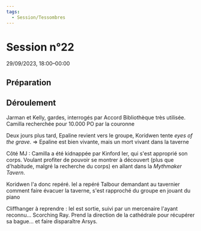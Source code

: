 ```yaml
---
tags:
  - Session/Tessombres
---
```

# Session n°22
29/09/2023, 18:00–00:00

## Préparation

## Déroulement

Jarman et Kelly, gardes, interrogés par Accord
Bibliothèque très utilisée.
Camilla recherchée pour 10.000 PO par la couronne

Deux jours plus tard, Epaline revient vers le groupe, Koridwen tente *eyes of the grave*.
=> Epaline est bien vivante, mais un mort vivant dans la taverne

Côté MJ : Camilla a été kidnappée par Kinford Ier, qui s'est approprié son corps. Voulant profiter de pouvoir se montrer à découvert (plus que d'habitude, malgré la recherche du corps) en allant dans la *Mythmaker Tavern*. 

Koridwen l'a donc repéré.
Iel a repéré Talbour demandant au tavernier comment faire évacuer la taverne, s'est rapproché du groupe en jouant du piano

Cliffhanger à reprendre : Iel est sortie, suivi par un mercenaire l'ayant reconnu... Scorching Ray.
Prend la direction de la cathédrale pour récupérer sa bague... et faire disparaître Arsys.